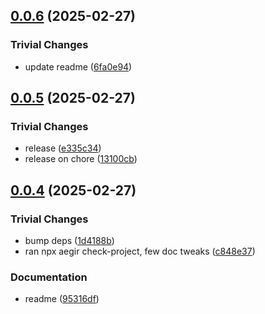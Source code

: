 ## [0.0.6](https://github.com/dozyio/evm-rule-engine/compare/v0.0.5...v0.0.6) (2025-02-27)

### Trivial Changes

* update readme ([6fa0e94](https://github.com/dozyio/evm-rule-engine/commit/6fa0e94a491853c05e359004581172a9cb640477))

## [0.0.5](https://github.com/dozyio/evm-rule-engine/compare/v0.0.4...v0.0.5) (2025-02-27)

### Trivial Changes

* release ([e335c34](https://github.com/dozyio/evm-rule-engine/commit/e335c34fa5e89b95c8c796b285fabb2e8490d104))
* release on chore ([13100cb](https://github.com/dozyio/evm-rule-engine/commit/13100cbb5ca30b056c42e440fd468302122e1e28))

## [0.0.4](https://github.com/dozyio/evm-rule-engine/compare/v0.0.3...v0.0.4) (2025-02-27)

### Trivial Changes

* bump deps ([1d4188b](https://github.com/dozyio/evm-rule-engine/commit/1d4188b5014c53dc497e46ba8c5a72e7a01a8c15))
* ran npx aegir check-project, few doc tweaks ([c848e37](https://github.com/dozyio/evm-rule-engine/commit/c848e3717ac5ff883b364121d6c5fba5946ab904))

### Documentation

* readme ([95316df](https://github.com/dozyio/evm-rule-engine/commit/95316df8a768d5bdbb5594ce74b9f344224673c3))
